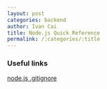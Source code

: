 ```yaml
---
layout: post
categories: backend
author: Ivan Cai
title: Node.js Quick Reference
permalink: /:categories/:title
---
```



### Useful links

[node.js .gitignore](https://github.com/github/gitignore/blob/master/Node.gitignore)
      